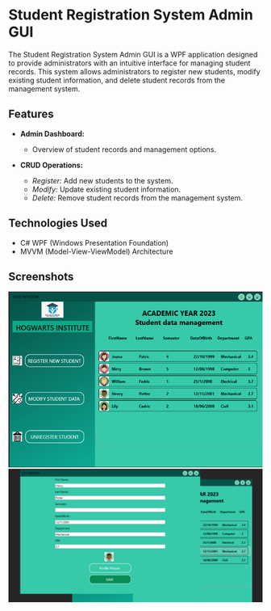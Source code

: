 # Student Registration System Admin GUI

The Student Registration System Admin GUI is a WPF application designed to provide administrators with an intuitive interface for managing student records. This system allows administrators to register new students, modify existing student information, and delete student records from the management system.

## Features

- **Admin Dashboard:**
  - Overview of student records and management options.

- **CRUD Operations:**
  - *Register:* Add new students to the system.
  - *Modify:* Update existing student information.
  - *Delete:* Remove student records from the management system.

## Technologies Used

- C# WPF (Windows Presentation Foundation)
- MVVM (Model-View-ViewModel) Architecture


## Screenshots

![Admin Dashboard](images/p1.png)
![Register Student](images/p2.png)


